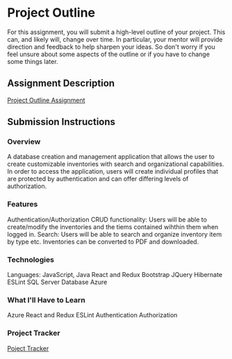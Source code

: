 # Project Outline
For this assignment, you will submit a high-level outline of your project. This can, and likely will, change over time. In particular, your mentor will provide direction and feedback to help sharpen your ideas. So don't worry if you feel unsure about some aspects of the outline or if you have to change some things later.

## Assignment Description
[Project Outline Assignment](https://education.launchcode.org/liftoff/modules/assignments/project-outline)

## Submission Instructions

### Overview
A database creation and management application that allows the user to create customizable inventories with search and organizational capabilities. In order to access the application, users will create individual profiles that are protected by authentication and can offer differing levels of authorization.

### Features
Authentication/Authorization 
CRUD functionality: Users will be able to create/modify the inventories and the tiems contained wihthin them when logged in.
Search: Users will be able to search and organize inventory item by type etc.
Inventories can be converted to PDF and downloaded.


### Technologies
Languages: JavaScript, Java
React and Redux
Bootstrap
JQuery
Hibernate
ESLint
SQL Server Database
Azure

### What I'll Have to Learn
Azure
React and Redux
ESLint
Authentication
Authorization

### Project Tracker
[Poject Tracker](https://trello.com/b/Ih9SNY9R/inventorme)
